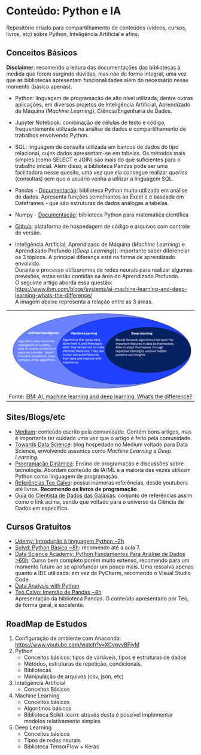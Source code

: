# Conteúdo: Python e IA
Repositório criado para compartilhamento de conteúdos (vídeos, cursos, livros, etc) sobre Python, Inteligência Artificial e afins.

## Conceitos Básicos

**Disclaimer**: recomendo a leitura das documentações das bibliotecas à medida que forem surgindo dúvidas, mas não de forma integral, uma vez que as bibliotecas apresentam funcionalidades além do necessário nesse momento (básico apenas).

- Python: linguagem de programação de alto nível utilizada, dentre outras aplicações, em diversos projetos de Inteligência Artificial, Aprendizado de Máquina (_Machine Learning_), Ciência/Engenharia de Dados.

- Jupyter Notebook: combinação de células de texto e código, frequentemente utilizada na análise de dados e compartilhamento de trabalhos envolvendo Python.

- SQL: linguagem de consulta utilizada em bancos de dados do tipo relacional, cujos dados apresentam-se em tabelas. Os métodos mais simples (como SELECT e JOIN) são mais do que suficientes para o trabalho inicial. Além disso, a biblioteca Pandas pode ser uma facilitadora nesse quesito, uma vez que ela consegue realizar _queries_ (consultas) sem que o usuário venha a utilizar a linguagem SQL.

- Pandas - [Documentação](https://pandas.pydata.org/docs/): biblioteca Python muito utilizada em análise de dados. Apresenta funções semelhantes ao Excel e é baseada em Dataframes - que são estruturas de dados análogas a tabelas.

- Numpy - [Documentação](https://numpy.org/doc/stable/): biblioteca Python para matemática científica

- [Github](https://github.com/): plataforma de hospedagem de código e arquivos com controle de versão.


- Inteligência Artificial, Aprendizado de Máquina (_Machine Learning_) e Aprendizado Profundo ((_Deep Learning_)): importante saber diferenciar os 3 tópicos. A principal diferença está na forma de aprendizado envolvido.\
Durante o processo utilizaremos de redes neurais para realizar algumas previsões, estas estão contidas na área do Aprendizado Profundo.\
O seguinte artigo aborda essa questão: https://www.ibm.com/blogs/systems/ai-machine-learning-and-deep-learning-whats-the-difference/ \
A imagem abaixo representa a relação entre as 3 áreas.

||
|:--:|
|![](images/aimldl.png)|
|Fonte: [IBM: AI, machine learning and deep learning: What’s the difference?](https://www.ibm.com/blogs/systems/ai-machine-learning-and-deep-learning-whats-the-difference/)|


## Sites/Blogs/etc
- [Medium](https://medium.com/): conteúdo escrito pela comunidade. Contém bons artigos, mas é importante ter cuidado uma vez que o artigo é feito pela comunidade.
- [Towards Data Science](https://towardsdatascience.com/): blog hospedado no Medium voltado para Data Science, envolvendo assuntos como _Machine Learning_ e _Deep Learning_.
- [Programação Dinâmica](https://medium.com/programacaodinamica): Ensino de programação e discussões sobre tecnologia. Abordam conteúdo de IA/ML e a maioria das vezes utilizam Python como linguagem de programação.
- [Referências Teo Calvo](https://github.com/teocalvo/teomerefs): possui inúmeras referências, desde youtubers até livros. **Recomendo os livros de programação**.
- [Guia do Cientista de Dados das Galáxias](https://github.com/PizzaDeDados/datascience-pizza): conjunto de referências assim como o link acima, sendo que voltado para o universo da Ciência de Dados em específico.

## Cursos Gratuitos
- [Udemy: Introdução à linguagem Python ~2h](https://www.udemy.com/course/intro_python/)
- [Solyd: Python Básico ~8h](https://solyd.com.br/treinamentos/python-basico/): recomendo até a aula 7.
- [Data Science Academy: Python Fundamentos Para Análise de Dados >60h](https://www.datascienceacademy.com.br/course/python-fundamentos): Curso bem completo porém muito extenso, recomendo para um momento futuro ao se aprofundar um pouco mais. Uma ressalva apenas quanto a IDE utilizada: em vez de PyCharm, recomendo o Visual Studio Code.
- [Data Analysis with Python](https://youtube.com/playlist?list=PLWKjhJtqVAblvI1i46ScbKV2jH1gdL7VQ)
- [Teo Calvo: Imersão de Pandas ~8h](https://www.twitch.tv/videos/904658646)\
  Apresentação da biblioteca Pandas. O conteúdo apresentado por Teo, de forma geral, é excelente.

## RoadMap de Estudos
1. Configuração de ambiente com Anaconda: https://www.youtube.com/watch?v=XCvgyvBFjyM
2. Python
    - Conceitos básicos: tipos de variáveis, tipos e estruturas de dados
    - Métodos, estruturas de repetição, condicionais, 
    - Bibliotecas
    - Manipulação de arquivos (csv, json, etc)
2. Inteligência Artificial
    - Conceitos Básicos
3. Machine Learning
    - Conceitos básicos
    - Algoritmos básicos
    - Biblioteca Scikit-learn: através desta é possível implementar modelos relativamente simples
4. Deep Learning
    - Conceitos básicos
    - Tipos de redes neurais
    - Biblioteca TensorFlow + Keras
